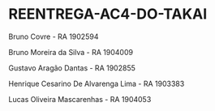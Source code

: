 # REENTREGA-AC4-DO-TAKAI
Bruno Covre - RA 1902594

Bruno Moreira da Silva - RA 1904009

Gustavo Aragão Dantas - RA 1902855

Henrique Cesarino De Alvarenga Lima - RA 1903383

Lucas Oliveira Mascarenhas - RA 1904053
